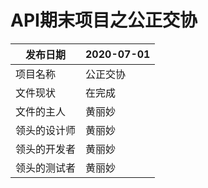 # API期末项目之公正交协
|  发布日期 | 2020-07-01 |
 | -- | -- |
 |  项目名称 | 公正交协 |
 |  文件现状 | 在完成 |
 |  文件的主人 | 黄丽妙 |
 |  领头的设计师 | 黄丽妙 |
 |  领头的开发者 | 黄丽妙 |
 |  领头的测试者 | 黄丽妙  |
